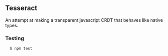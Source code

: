 
## Tesseract

  An attempt at making a transparent javascript CRDT that behaves like native types.

### Testing

```
  $ npm test
```

